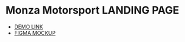 <h1>Monza Motorsport LANDING PAGE</h1>
<ul>
  <li><a href="https://vladbrynzia.github.io/tt_WestSolutions/" taget="_blank">DEMO LINK</a></li>
  <li><a href="https://www.figma.com/file/UlBnJHOSYkW4KEPwusZfNQ/Test-task?node-id=1%3A93" taget="_blank">FIGMA MOCKUP</a></li>
</ul>
